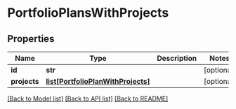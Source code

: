 # PortfolioPlansWithProjects

## Properties
Name | Type | Description | Notes
------------ | ------------- | ------------- | -------------
**id** | **str** |  | [optional] 
**projects** | [**list[PortfolioPlanWithProjects]**](PortfolioPlanWithProjects.md) |  | [optional] 

[[Back to Model list]](../README.md#documentation-for-models) [[Back to API list]](../README.md#documentation-for-api-endpoints) [[Back to README]](../README.md)


